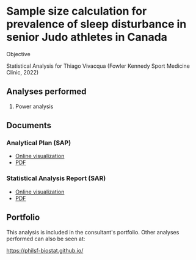 # Sample size calculation for prevalence of sleep disturbance in senior Judo athletes in Canada

Objective

Statistical Analysis for Thiago Vivacqua (Fowler Kennedy Sport Medicine Clinic, 2022)
<!-- Technical Report for Thiago Vivacqua (Fowler Kennedy Sport Medicine Clinic, 2022) -->

## Analyses performed

1. Power analysis

## Documents

### Analytical Plan (SAP)

<!-- - [Online visualization][sapviz-v02] -->
<!-- - [PDF][sappdf-v02] -->

- [Online visualization][sapviz-v01]
- [PDF][sappdf-v01]

### Statistical Analysis Report (SAR)

<!-- - [Online visualization][reportviz-v02] -->
<!-- - [PDF][pdf-v02] -->

- [Online visualization][reportviz-v01]
- [PDF][pdf-v01]

<!-- ## Associated analyses -->

<!-- This analysis is part of a larger project and is supported by other analyses, linked below. -->

<!-- **[assoc_title]** -->

<!-- <[assoc_link]> -->

## Portfolio

This analysis is included in the consultant's portfolio.
Other analyses performed can also be seen at:

<https://philsf-biostat.github.io/>

<!-- --- -->

[sapviz-v01]: report/SAP-2022-036-TV-v01.md
[sapviz-v02]: report/SAP-2022-036-TV-v02.md
[sappdf-v01]: https://docs.google.com/viewer?url=https://github.com/philsf-biostat/SAR-2022-036-TV/raw/main/report/SAP-2022-036-TV-v01.pdf
[sappdf-v02]: https://docs.google.com/viewer?url=https://github.com/philsf-biostat/SAR-2022-036-TV/raw/main/report/SAP-2022-036-TV-v02.pdf

[reportviz-v01]: report/SAR-2022-036-TV-v01.md
[reportviz-v02]: report/SAR-2022-036-TV-v02.md
[pdf-v01]: https://docs.google.com/viewer?url=https://github.com/philsf-biostat/SAR-2022-036-TV/raw/main/report/SAR-2022-036-TV-v01.pdf
[pdf-v02]: https://docs.google.com/viewer?url=https://github.com/philsf-biostat/SAR-2022-036-TV/raw/main/report/SAR-2022-036-TV-v02.pdf
